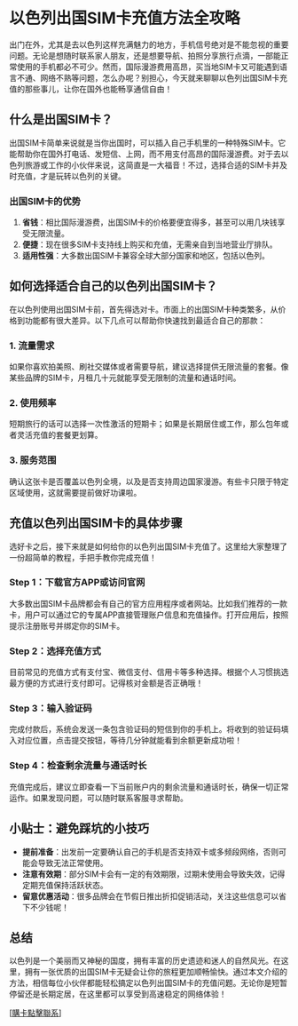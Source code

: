 # 以色列出国SIM卡充值方法全攻略

出门在外，尤其是去以色列这样充满魅力的地方，手机信号绝对是不能忽视的重要问题。无论是想随时联系家人朋友，还是想要导航、拍照分享旅行点滴，一部能正常使用的手机都必不可少。然而，国际漫游费用高昂，买当地SIM卡又可能遇到语言不通、网络不熟等问题，怎么办呢？别担心，今天就来聊聊以色列出国SIM卡充值的那些事儿，让你在国外也能畅享通信自由！

## 什么是出国SIM卡？

出国SIM卡简单来说就是当你出国时，可以插入自己手机里的一种特殊SIM卡。它能帮助你在国外打电话、发短信、上网，而不用支付高昂的国际漫游费。对于去以色列旅游或工作的小伙伴来说，这简直是一大福音！不过，选择合适的SIM卡并及时充值，才是玩转以色列的关键。

### 出国SIM卡的优势

1. **省钱**：相比国际漫游费，出国SIM卡的价格要便宜得多，甚至可以用几块钱享受无限流量。
2. **便捷**：现在很多SIM卡支持线上购买和充值，无需亲自到当地营业厅排队。
3. **适用性强**：大多数出国SIM卡兼容全球大部分国家和地区，包括以色列。

## 如何选择适合自己的以色列出国SIM卡？

在以色列使用出国SIM卡前，首先得选对卡。市面上的出国SIM卡种类繁多，从价格到功能都有很大差异。以下几点可以帮助你快速找到最适合自己的那款：

### 1. 流量需求
如果你喜欢拍美照、刷社交媒体或者需要导航，建议选择提供无限流量的套餐。像某些品牌的SIM卡，月租几十元就能享受无限制的流量和通话时间。

### 2. 使用频率
短期旅行的话可以选择一次性激活的短期卡；如果是长期居住或工作，那么包年或者灵活充值的套餐更划算。

### 3. 服务范围
确认这张卡是否覆盖以色列全境，以及是否支持周边国家漫游。有些卡只限于特定区域使用，这就需要提前做好功课啦。

## 充值以色列出国SIM卡的具体步骤

选好卡之后，接下来就是如何给你的以色列出国SIM卡充值了。这里给大家整理了一份超简单的教程，手把手教你完成充值！

### Step 1：下载官方APP或访问官网
大多数出国SIM卡品牌都会有自己的官方应用程序或者网站。比如我们推荐的一款卡，用户可以通过它的专属APP直接管理账户信息和充值操作。打开应用后，按照提示注册账号并绑定你的SIM卡。

### Step 2：选择充值方式
目前常见的充值方式有支付宝、微信支付、信用卡等多种选择。根据个人习惯挑选最方便的方式进行支付即可。记得核对金额是否正确哦！

### Step 3：输入验证码
完成付款后，系统会发送一条包含验证码的短信到你的手机上。将收到的验证码填入对应位置，点击提交按钮，等待几分钟就能看到余额更新成功啦！

### Step 4：检查剩余流量与通话时长
充值完成后，建议立即查看一下当前账户内的剩余流量和通话时长，确保一切正常运作。如果发现问题，可以随时联系客服寻求帮助。

## 小贴士：避免踩坑的小技巧

- **提前准备**：出发前一定要确认自己的手机是否支持双卡或多频段网络，否则可能会导致无法正常使用。
- **注意有效期**：部分SIM卡会有一定的有效期限，过期未使用会导致失效，记得定期充值保持活跃状态。
- **留意优惠活动**：很多品牌会在节假日推出折扣促销活动，关注这些信息可以省下不少钱呢！

## 总结

以色列是一个美丽而又神秘的国度，拥有丰富的历史遗迹和迷人的自然风光。在这里，拥有一张优质的出国SIM卡无疑会让你的旅程更加顺畅愉快。通过本文介绍的方法，相信每位小伙伴都能轻松搞定以色列出国SIM卡的充值问题。无论你是短暂停留还是长期定居，在这里都可以享受到高速稳定的网络体验！

[[購卡點擊聯系](https://t.me/s/esim1088)]